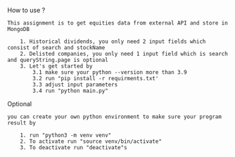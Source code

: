 How to use ?

    This assignment is to get equities data from external API and store in MongoDB

        1. Historical dividends, you only need 2 input fields which consist of search and stockName
        2. Delisted companies, you only need 1 input field which is search and queryString.page is optional
        3. Let's get started by    
            3.1 make sure your python --version more than 3.9
            3.2 run "pip install -r requirments.txt'
            3.3 adjust input parameters
            3.4 run "python main.py"

Optional

    you can create your own python environment to make sure your program result by

        1. run "python3 -m venv venv"
        2. To activate run "source venv/bin/activate"
        3. To deactivate run "deactivate"s
